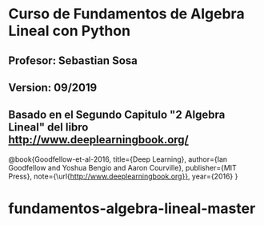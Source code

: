 # Curso de Fundamentos de Algebra Lineal con Python

## Profesor: Sebastian Sosa
## Version: 09/2019

## Basado en el Segundo Capitulo "2 Algebra Lineal" del libro http://www.deeplearningbook.org/

@book{Goodfellow-et-al-2016,
    title={Deep Learning},
    author={Ian Goodfellow and Yoshua Bengio and Aaron Courville},
    publisher={MIT Press},
    note={\url{http://www.deeplearningbook.org}},
    year={2016}
}
# fundamentos-algebra-lineal-master
